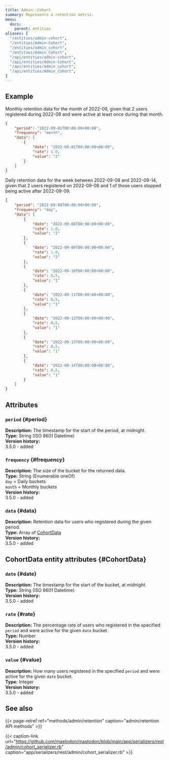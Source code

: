 ```yaml
---
title: Admin::Cohort
summary: Represents a retention metric.
menu:
  docs:
    parent: entities
aliases: [
  "/entities/admin-cohort",
  "/entities/Admin-Cohort",
  "/entities/admin_cohort",
  "/entities/Admin_Cohort",
  "/api/entities/admin-cohort",
  "/api/entities/Admin-Cohort",
  "/api/entities/admin_cohort",
  "/api/entities/Admin_Cohort",
]
---
```


## Example

Monthly retention data for the month of 2022-09, given that 2 users registered during 2022-09 and were active at least once during that month.

```json
{
	"period": "2022-09-01T00:00:00+00:00",
	"frequency": "month",
	"data": [
		{
			"date": "2022-09-01T00:00:00+00:00",
			"rate": 1.0,
			"value": "2"
		}
	]
}
```

Daily retention data for the week between 2022-09-08 and 2022-09-14, given that 2 users registered on 2022-09-08 and 1 of those users stopped being active after 2022-09-09.

```json
{
	"period": "2022-09-08T00:00:00+00:00",
	"frequency": "day",
	"data": [
		{
			"date": "2022-09-08T00:00:00+00:00",
			"rate": 1.0,
			"value": "2"
		},
		{
			"date": "2022-09-09T00:00:00+00:00",
			"rate": 1.0,
			"value": "2"
		},
		{
			"date": "2022-09-10T00:00:00+00:00",
			"rate": 0.5,
			"value": "1"
		},
		{
			"date": "2022-09-11T00:00:00+00:00",
			"rate": 0.5,
			"value": "1"
		},
		{
			"date": "2022-09-12T00:00:00+00:00",
			"rate": 0.5,
			"value": "1"
		},
		{
			"date": "2022-09-13T00:00:00+00:00",
			"rate": 0.5,
			"value": "1"
		},
		{
			"date": "2022-09-14T00:00:00+00:00",
			"rate": 0.5,
			"value": "1"
		}
	]
}
```

## Attributes

### `period` {#period}

**Description:** The timestamp for the start of the period, at midnight.\
**Type:** String (ISO 8601 Datetime)\
**Version history:**\
3.5.0 - added

### `frequency` {#frequency}

**Description:** The size of the bucket for the returned data.\
**Type:** String (Enumerable oneOf)\
`day` = Daily buckets\
`month` = Monthly buckets\
**Version history:**\
3.5.0 - added

### `data` {#data}

**Description:** Retention data for users who registered during the given period.\
**Type:** Array of [CohortData](#CohortData)\
**Version history:**\
3.5.0 - added

## CohortData entity attributes {#CohortData}

### `date` {#date}

**Description:** The timestamp for the start of the bucket, at midnight.\
**Type:** String (ISO 8601 Datetime)\
**Version history:**\
3.5.0 - added

### `rate` {#rate}

**Description:** The percentage rate of users who registered in the specified `period` and were active for the given `date` bucket.\
**Type:** Number\
**Version history:**\
3.5.0 - added

### `value` {#value}

**Description:** How many users registered in the specified `period` and were active for the given `date` bucket.\
**Type:** Integer\
**Version history:**\
3.5.0 - added

## See also

{{< page-relref ref="methods/admin/retention" caption="admin/retention API methods" >}}

{{< caption-link url="https://github.com/mastodon/mastodon/blob/main/app/serializers/rest/admin/cohort_serializer.rb" caption="app/serializers/rest/admin/cohort_serializer.rb" >}}
